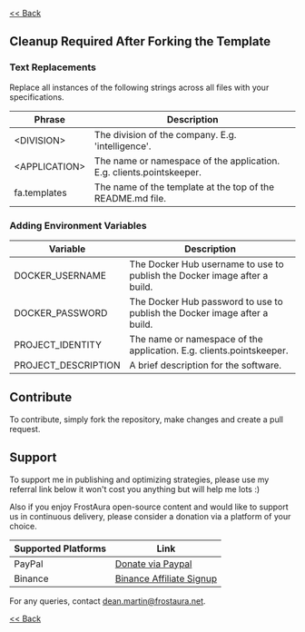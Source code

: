 [<< Back](../README.md)

## Cleanup Required After Forking the Template
### Text Replacements
Replace all instances of the following strings across all files with your specifications.

| Phrase | Description |
| -- | -- |
| \<DIVISION> | The division of the company. E.g. 'intelligence'.
| \<APPLICATION> | The name or namespace of the application. E.g. clients.pointskeeper.
| fa.templates | The name of the template at the top of the README.md file.

### Adding Environment Variables
| Variable | Description |
| -- | -- |
| DOCKER_USERNAME | The Docker Hub username to use to publish the Docker image after a build.
| DOCKER_PASSWORD | The Docker Hub password to use to publish the Docker image after a build.
| PROJECT_IDENTITY | The name or namespace of the application. E.g. clients.pointskeeper.
| PROJECT_DESCRIPTION | A brief description for the software.

## Contribute
To contribute, simply fork the repository, make changes and create a pull request.

## Support
To support me in publishing and optimizing strategies, please use my referral link below it won't cost you anything but will help me lots :)

Also if you enjoy FrostAura open-source content and would like to support us in continuous delivery, please consider a donation via a platform of your choice.

| Supported Platforms | Link |
| ------------------- | ---- |
| PayPal | [Donate via Paypal](https://www.paypal.com/donate/?hosted_button_id=SVEXJC9HFBJ72) |
| Binance | [Binance Affiliate Signup](https://accounts.binance.com/en/register?ref=68898442) |

For any queries, contact dean.martin@frostaura.net.

[<< Back](../README.md)
